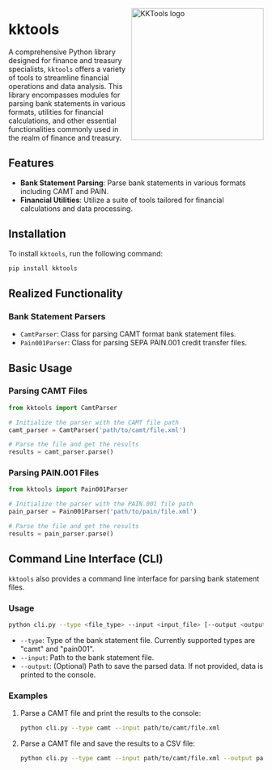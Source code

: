 <!-- markdownlint-disable MD033 MD041 -->

<img
    src="https://kura.pro/kktools/images/logo/kktools.webp"
    alt="KKTools logo"
    width="261"
    align="right" />

<!-- markdownlint-enable MD033 MD041 -->

# kktools

A comprehensive Python library designed for finance and treasury specialists, `kktools` offers a variety of tools to streamline financial operations and data analysis. This library encompasses modules for parsing bank statements in various formats, utilities for financial calculations, and other essential functionalities commonly used in the realm of finance and treasury.

## Features

- **Bank Statement Parsing**: Parse bank statements in various formats including CAMT and PAIN.
- **Financial Utilities**: Utilize a suite of tools tailored for financial calculations and data processing.

## Installation

To install `kktools`, run the following command:

```bash
pip install kktools
```

## Realized Functionality

### Bank Statement Parsers

- `CamtParser`: Class for parsing CAMT format bank statement files.
- `Pain001Parser`: Class for parsing SEPA PAIN.001 credit transfer files.

## Basic Usage

### Parsing CAMT Files

```python
from kktools import CamtParser

# Initialize the parser with the CAMT file path
camt_parser = CamtParser('path/to/camt/file.xml')

# Parse the file and get the results
results = camt_parser.parse()
```

### Parsing PAIN.001 Files

```python
from kktools import Pain001Parser

# Initialize the parser with the PAIN.001 file path
pain_parser = Pain001Parser('path/to/pain/file.xml')

# Parse the file and get the results
results = pain_parser.parse()
```

## Command Line Interface (CLI)

`kktools` also provides a command line interface for parsing bank statement files.

### Usage

```bash
python cli.py --type <file_type> --input <input_file> [--output <output_file>]
```

- `--type`: Type of the bank statement file. Currently supported types are "camt" and "pain001".
- `--input`: Path to the bank statement file.
- `--output`: (Optional) Path to save the parsed data. If not provided, data is printed to the console.

### Examples

1. Parse a CAMT file and print the results to the console:

   ```bash
   python cli.py --type camt --input path/to/camt/file.xml
   ```

2. Parse a CAMT file and save the results to a CSV file:

   ```bash
   python cli.py --type camt --input path/to/camt/file.xml --output path/to/output/file.csv
   ```
